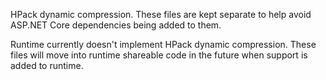 HPack dynamic compression. These files are kept separate to help avoid ASP.NET Core dependencies being added to them.

Runtime currently doesn't implement HPack dynamic compression. These files will move into runtime shareable code in the future when support is added to runtime.